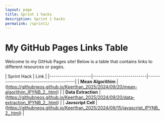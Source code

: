 ```yaml
---
layout: page
title: Sprint 1 hacks
description: Sprint 1 hacks
permalink: /sprint1/
---
```


# My GitHub Pages Links Table

Welcome to my GitHub Pages site! Below is a table that contains links to different resources or pages.

| Sprint Hack   |           Link                                    |
|---------------------|---------------------------|-----------------------------------------|
| **Mean Algorithim**     |  (https://githubneos.github.io/Keerthan_2025/2024/09/20/mean-algorithim_IPYNB_2_.html) |
| **Data Extraction**    | (https://githubneos.github.io/Keerthan_2025/2024/09/20/data-extraction_IPYNB_2_.html) |
| **Javscript Cell**             | (https://githubneos.github.io/Keerthan_2025/2024/09/15/javascript_IPYNB_2_.html) |
